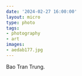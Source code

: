 ```yaml
---
date: '2024-02-27 16:00:00'
layout: micro
type: photo
tags:
- photography
- art
images:
- aedab177.jpg
---
```


Bao Tran Trung.
